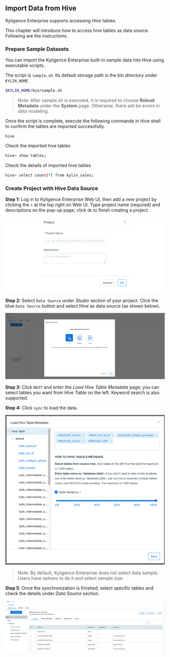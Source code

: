 ## Import Data from Hive

Kyligence Enterprise supports accessing *Hive* tables. 

This chapter will introduce how to access hive tables as data source. Following are the instructions.



### Prepare Sample Datasets

You can import the Kyligence Enterprise built-in sample data into Hive using executable scripts.

The script is `sample.sh`. Its default storage path is the bin directory under `KYLIN_HOME`

```sh
$KYLIN_HOME/bin/sample.sh
```

> Note: After sample.sh is executed, it is required to choose **Reload Metadata** under the **System** page. Otherwise, there will be errors in data modeling. 



Once the script is complete, execute the following commands in Hive shell to confirm the tables are imported successfully.

```hive
hive
```

Check the imported hive tables

```sh
hive> show tables;
```

Check the details of imported hive tables

```sh
hive> select count(*) from kylin_sales;
```



### Create Project with Hive Data Source

**Step 1:** Log in to Kyligence Enterprise Web UI, then add a new project by clicking the `+` at the top right on Web UI. Type project name (required) and descriptions on the pop-up page; click `OK` to finish creating a project.

![Create project](images/dataimport_1.png)



**Step 2:** Select `Data Source` under *Studio* section of your project. Click the blue `Data Source` button and select Hive as data source (as shown below).

![Select Data Source](images/dataimport_2.png)

**Step 3:** Click `NEXT` and enter the *Load Hive Table Metadata* page; you can select tables you want from *Hive Table* on the left. Keyword search is also supported.

**Step 4:** Click `sync` to load the data. 

![Load data](images/dataimport_3.png)

> Note: By default, Kyligence Enterprise does not select data sample. Users have options to do it and select sample size.

**Step 5**: Once the synchronization is finished, select specific tables and check the details under *Data Source* section.

![Detailed information](images/dataimport_4.png)
